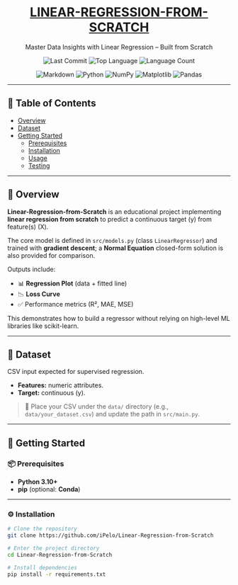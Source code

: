 <h1 align="center">
  <a href="https://github.com/iPelo/Linear-Regression-from-Scratch">
    LINEAR-REGRESSION-FROM-SCRATCH
  </a>
</h1>

<p align="center">Master Data Insights with Linear Regression – Built from Scratch</p>

<p align="center">
  <img src="https://img.shields.io/github/last-commit/iPelo/Linear-Regression-from-Scratch?style=for-the-badge" alt="Last Commit">
  <img src="https://img.shields.io/github/languages/top/iPelo/Linear-Regression-from-Scratch?style=for-the-badge" alt="Top Language">
  <img src="https://img.shields.io/github/languages/count/iPelo/Linear-Regression-from-Scratch?style=for-the-badge" alt="Language Count">
</p>

<p align="center">
  <img src="https://img.shields.io/badge/Markdown-000000?logo=markdown&logoColor=white&style=for-the-badge" alt="Markdown">
  <img src="https://img.shields.io/badge/Python-3776AB?logo=python&logoColor=white&style=for-the-badge" alt="Python">
  <img src="https://img.shields.io/badge/NumPy-013243?logo=numpy&logoColor=white&style=for-the-badge" alt="NumPy">
  <img src="https://img.shields.io/badge/Matplotlib-11557c?logo=plotly&logoColor=white&style=for-the-badge" alt="Matplotlib">
  <img src="https://img.shields.io/badge/Pandas-150458?logo=pandas&logoColor=white&style=for-the-badge" alt="Pandas">
</p>

---

## 📑 Table of Contents
- [Overview](#overview)
- [Dataset](#dataset)
- [Getting Started](#getting-started)
  - [Prerequisites](#prerequisites)
  - [Installation](#installation)
  - [Usage](#usage)
  - [Testing](#testing)

---

## 📜 Overview

**Linear-Regression-from-Scratch** is an educational project implementing **linear regression from scratch** to predict a continuous target \(y\) from feature(s) \(X\).  

The core model is defined in `src/models.py` (class `LinearRegressor`) and trained with **gradient descent**; a **Normal Equation** closed-form solution is also provided for comparison.  

Outputs include:  
- 📊 **Regression Plot** (data + fitted line)  
- 📉 **Loss Curve**  
- ✅ Performance metrics (R², MAE, MSE)  

This demonstrates how to build a regressor without relying on high-level ML libraries like scikit-learn.  

---

## 🧬 Dataset

CSV input expected for supervised regression.  

- **Features:** numeric attributes.  
- **Target:** continuous \(y\).  

> 📌 Place your CSV under the `data/` directory (e.g., `data/your_dataset.csv`) and update the path in `src/main.py`.

---

## 🚀 Getting Started

### 📦 Prerequisites
- **Python 3.10+**
- **pip** (optional: **Conda**)

---

### ⚙ Installation
```bash
# Clone the repository
git clone https://github.com/iPelo/Linear-Regression-from-Scratch

# Enter the project directory
cd Linear-Regression-from-Scratch

# Install dependencies
pip install -r requirements.txt

